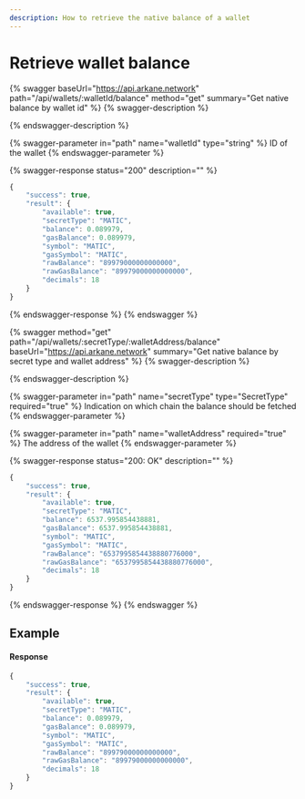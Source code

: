 ```yaml
---
description: How to retrieve the native balance of a wallet
---
```


# Retrieve wallet balance

{% swagger baseUrl="https://api.arkane.network" path="/api/wallets/:walletId/balance" method="get" summary="Get native balance by wallet id" %}
{% swagger-description %}

{% endswagger-description %}

{% swagger-parameter in="path" name="walletId" type="string" %}
ID of the wallet
{% endswagger-parameter %}

{% swagger-response status="200" description="" %}
```javascript
{
    "success": true,
    "result": {
        "available": true,
        "secretType": "MATIC",
        "balance": 0.089979,
        "gasBalance": 0.089979,
        "symbol": "MATIC",
        "gasSymbol": "MATIC",
        "rawBalance": "89979000000000000",
        "rawGasBalance": "89979000000000000",
        "decimals": 18
    }
}
```
{% endswagger-response %}
{% endswagger %}

{% swagger method="get" path="/api/wallets/:secretType/:walletAddress/balance" baseUrl="https://api.arkane.network" summary="Get native balance by secret type and wallet address" %}
{% swagger-description %}

{% endswagger-description %}

{% swagger-parameter in="path" name="secretType" type="SecretType" required="true" %}
Indication on which chain the balance should be fetched
{% endswagger-parameter %}

{% swagger-parameter in="path" name="walletAddress" required="true" %}
The address of the wallet
{% endswagger-parameter %}

{% swagger-response status="200: OK" description="" %}
```javascript
{
    "success": true,
    "result": {
        "available": true,
        "secretType": "MATIC",
        "balance": 6537.995854438881,
        "gasBalance": 6537.995854438881,
        "symbol": "MATIC",
        "gasSymbol": "MATIC",
        "rawBalance": "6537995854438880776000",
        "rawGasBalance": "6537995854438880776000",
        "decimals": 18
    }
}
```
{% endswagger-response %}
{% endswagger %}

## Example

#### Response

```javascript
{
    "success": true,
    "result": {
        "available": true,
        "secretType": "MATIC",
        "balance": 0.089979,
        "gasBalance": 0.089979,
        "symbol": "MATIC",
        "gasSymbol": "MATIC",
        "rawBalance": "89979000000000000",
        "rawGasBalance": "89979000000000000",
        "decimals": 18
    }
}
```

##
